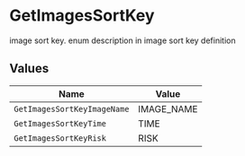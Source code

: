 # GetImagesSortKey

image sort key. enum description in image sort key definition


## Values

| Name                        | Value                       |
| --------------------------- | --------------------------- |
| `GetImagesSortKeyImageName` | IMAGE_NAME                  |
| `GetImagesSortKeyTime`      | TIME                        |
| `GetImagesSortKeyRisk`      | RISK                        |